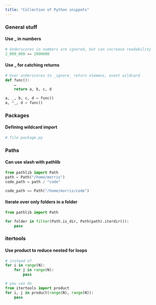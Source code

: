 ```yaml
---
title: "Collection of Python snippets"
---
```


### General stuff

#### Use _ in numbers
 
 ```py
 # Underscores in numbers are ignored, but can increase readability
 2_000_000 == 2000000
```

#### Use _ for catching returns

```py
# User underscores to _ignore_ return elemens, event wildcard
def func():
    …
    return a, b, c, d

a, _, b, c, d = func()
a, *_, d = func()
```

### Packages

#### Defining wildcard import

```py
# file package.py

```

### Paths

#### Can use slash with pathlib
```py
from pathlib import Path
path = Path("/home/morris")
code_path = path / "code"

code_path == Path("/home/morris/code")
```

#### Iterate over only folders in a folder
```py
from pathlib import Path

for folder in filter(Path.is_dir, Path(path).iterdir()):
    pass
```

### itertools

#### Use product to reduce nested for loops

```py
# instead of
for i in range(N):
    for j in range(N):
        pass

# you can do
from itertools import product
for i, j in product(range(N), range(N)):
    pass